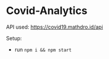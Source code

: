 # Covid-Analytics


API used: https://covid19.mathdro.id/api

Setup:
- run ```npm i && npm start```
